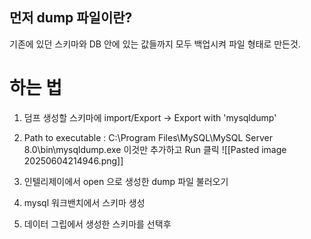 ## 먼저 dump 파일이란?
기존에 있던 스키마와 DB 안에 있는 값들까지 모두 백업시켜 파일 형태로 만든것.


# 하는 법

1. 덤프 생성할 스키마에 import/Export -> Export with 'mysqldump'


2. Path to executable : 
C:\Program Files\MySQL\MySQL Server 8.0\bin\mysqldump.exe 
이것만 추가하고 Run 클릭
![[Pasted image 20250604214946.png]]

3. 인텔리제이에서 open 으로 생성한 dump 파일 불러오기

4. mysql 워크밴치에서 스키마 생성

5. 데이터 그립에서 생성한 스키마를 선택후 